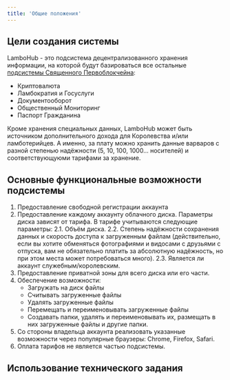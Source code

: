 ```yaml
---
title: 'Общие положения'
---
```


## Цели создания системы
LamboHub - это подсистема децентрализованного хранения информации, на которой будут базироваться все остальные [подсистемы Священного Первоблокчейна](../../trebovaniya):
* Криптовалюта
* Ламбократия и Госуслуги
* Документооборот
* Общественный Мониторинг
* Паспорт Гражданина
  
Кроме хранения специальных данных, LamboHub может быть источником дополнительного дохода для Королевства и/или ламботерийцев. А именно, за плату можно хранить данные варваров с разной степенью надёжности (5, 10, 100, 1000... носителей) и соответствующуюми тарифами за хранение.

## Основные функциональные возможности подсистемы
1. Предоставление свободной регистрации аккаунта
2. Предоставление каждому аккаунту облачного диска. Параметры диска зависят от тарифа. В тарифе учитываются следующие параметры:
	2.1. Объём диска.
	2.2. Степень надёжности сохранения данных и скорость доступа к загруженным файлам (действительно, если вы хотите обменяться фотографиями и видосами с друзьями с отпуска, вам не обязательно платить за абсолютную надёжность, но при этом места может потребоваться много).
	2.3. Является ли аккаунт служебным/королевским.
3. Предоставление приватной зоны для всего диска или его части.
4. Обеспечение возможности:
	* Загружать на диск файлы
	* Считывать загруженные файлы
	* Удалять загруженные файлы
	* Перемещать и переименовывать загруженные файлы
	* Создавать папки, удалять и переименовывать их, размещать в них загруженные файлы и другие папки.  
5. Со стороны владельца аккаунта реализовать указанные возможности через популярные браузеры: Chrome, Firefox, Safari.
6. Оплата тарифов не является частью подсистемы.

## Использование технического задания
